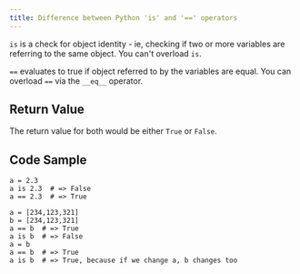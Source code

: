 ```yaml
---
title: Difference between Python 'is' and '==' operators
---
```

`is` is a check for object identity - ie, checking if two or more variables are referring to the same object. You can't overload `is`.

`==` evaluates to true if object referred to by the variables are equal. You can overload `==` via the `__eq__` operator.


## Return Value

The return value for both would be either `True` or `False`.

## Code Sample

    a = 2.3
    a is 2.3  # => False
    a == 2.3  # => True

    a = [234,123,321]
    b = [234,123,321]
    a == b  # => True
    a is b  # => False
    a = b
    a == b  # => True
    a is b  # => True, because if we change a, b changes too

